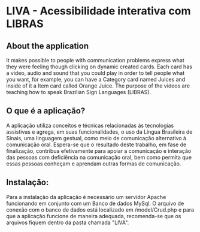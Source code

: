 # LIVA - Acessibilidade interativa com LIBRAS

## About the application
It makes possible to people with communication problems express what they were feeling though clicking on dynamic created cards. Each card has a video, audio and sound that you could play in order to tell people what you want, for example, you can have a Category card named Juices and inside of it a Item card called Orange Juice. The purpose of the videos are teaching how to speak Brazilian Sign Languages (LIBRAS).

## O que é a aplicação?
A aplicação utiliza conceitos e técnicas relacionadas às tecnologias assistivas e agrega, em suas
funcionalidades, o uso da Língua Brasileira de Sinais, uma linguagem gestual, como meio de comunicação alternativo à
comunicação oral. Espera-se que o resultado deste trabalho, em fase de finalização, contribua efetivamente para apoiar a
comunicação e interação das pessoas com deficiência na comunicação oral, bem como permita que essas pessoas
conheçam e aprendam outras formas de comunicação.

## Instalação:
Para a instalação da aplicação é necessário um servidor Apache funcionando em conjunto com um Banco de dados MySql.
O arquivo de conexão com o banco de dados está localizado em /model/Crud.php e para que a aplicação funcione de maneira adequada,
recomenda-se que os arquivos fiquem dentro da pasta chamada "LIVA".
 
